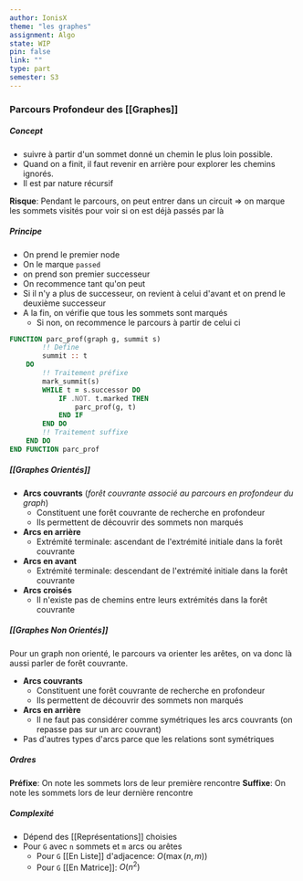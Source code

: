 ```yaml
---
author: IonisX
theme: "les graphes"
assignment: Algo
state: WIP
pin: false
link: ""
type: part
semester: S3
---
```

### Parcours Profondeur des [[Graphes]]

##### Concept
+ suivre à partir d'un sommet donné un chemin le plus loin possible.
+ Quand on a finit, il faut revenir en arrière pour explorer les chemins ignorés.
+ Il est par nature récursif

**Risque**: Pendant le parcours, on peut entrer dans un circuit 
	=> on marque les sommets visités pour voir si on est déjà passés par là

##### Principe
+ On prend le premier node
+ On le marque `passed`
+ on prend son premier successeur
+ On recommence tant qu'on peut
+ Si il n'y a plus de successeur, on revient à celui d'avant et on prend le deuxième successeur
+ A la fin, on vérifie que tous les sommets sont marqués
	+ Si non, on recommence le parcours à partir de celui ci

```fortran
FUNCTION parc_prof(graph g, summit s)
		!! Define
		summit :: t
	DO
		!! Traitement préfixe
		mark_summit(s)
		WHILE t = s.successor DO
			IF .NOT. t.marked THEN
				parc_prof(g, t)
			END IF
		END DO
		!! Traitement suffixe
	END DO
END FUNCTION parc_prof
```

##### [[Graphes Orientés]]
+ **Arcs couvrants** (*forêt couvrante associé au parcours en profondeur du graph*)
	+  Constituent une forêt couvrante de recherche en profondeur
	+ Ils permettent de découvrir des sommets non marqués
+ **Arcs en arrière**
	+ Extrémité terminale: ascendant de l'extrémité initiale dans la forêt couvrante
+ **Arcs en avant**
	+ Extrémité terminale: descendant de l'extrémité initiale dans la forêt couvrante
+ **Arcs croisés**
	+ Il n'existe pas de chemins entre leurs extrémités dans la forêt couvrante

##### [[Graphes Non Orientés]]
Pour un graph non orienté, le parcours va orienter les arêtes, on va donc là aussi parler de forêt couvrante.
+ **Arcs couvrants**
	+ Constituent une forêt couvrante de recherche en profondeur
	+ Ils permettent de découvrir des sommets non marqués
+ **Arcs en arrière**
	+ Il ne faut pas considérer comme symétriques les arcs couvrants (on repasse pas sur un arc couvrant)
+ Pas d'autres types d'arcs parce que les relations sont symétriques

##### Ordres
**Préfixe**: On note les sommets lors de leur première rencontre
**Suffixe**: On note les sommets lors de leur dernière rencontre

##### Complexité
+ Dépend des [[Représentations]] choisies
+ Pour `G` avec `n` sommets et `m` arcs ou arêtes
	+ Pour `G` [[En Liste]] d'adjacence: $O(\max(n,m))$
	+ Pour `G` [[En Matrice]]: $O(n^2)$